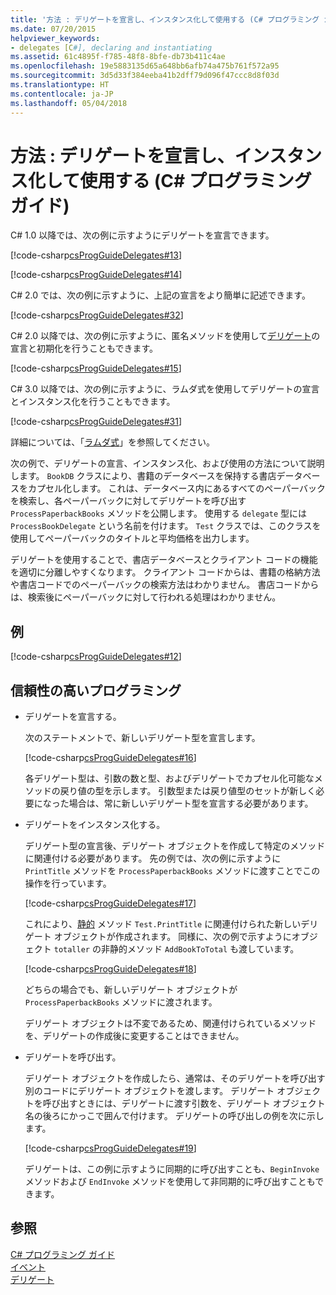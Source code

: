 ```yaml
---
title: '方法 : デリゲートを宣言し、インスタンス化して使用する (C# プログラミング ガイド)'
ms.date: 07/20/2015
helpviewer_keywords:
- delegates [C#], declaring and instantiating
ms.assetid: 61c4895f-f785-48f8-8bfe-db73b411c4ae
ms.openlocfilehash: 19e5883135d65a648bb6afb74a475b761f572a95
ms.sourcegitcommit: 3d5d33f384eeba41b2dff79d096f47ccc8d8f03d
ms.translationtype: HT
ms.contentlocale: ja-JP
ms.lasthandoff: 05/04/2018
---
```

# <a name="how-to-declare-instantiate-and-use-a-delegate-c-programming-guide"></a>方法 : デリゲートを宣言し、インスタンス化して使用する (C# プログラミング ガイド)
C# 1.0 以降では、次の例に示すようにデリゲートを宣言できます。  
  
 [!code-csharp[csProgGuideDelegates#13](../../../csharp/programming-guide/delegates/codesnippet/CSharp/how-to-declare-instantiate-and-use-a-delegate_1.cs)]  
  
 [!code-csharp[csProgGuideDelegates#14](../../../csharp/programming-guide/delegates/codesnippet/CSharp/how-to-declare-instantiate-and-use-a-delegate_2.cs)]  
  
 C# 2.0 では、次の例に示すように、上記の宣言をより簡単に記述できます。  
  
 [!code-csharp[csProgGuideDelegates#32](../../../csharp/programming-guide/delegates/codesnippet/CSharp/how-to-declare-instantiate-and-use-a-delegate_3.cs)]  
  
 C# 2.0 以降では、次の例に示すように、匿名メソッドを使用して[デリゲート](../../../csharp/language-reference/keywords/delegate.md)の宣言と初期化を行うこともできます。  
  
 [!code-csharp[csProgGuideDelegates#15](../../../csharp/programming-guide/delegates/codesnippet/CSharp/how-to-declare-instantiate-and-use-a-delegate_4.cs)]  
  
 C# 3.0 以降では、次の例に示すように、ラムダ式を使用してデリゲートの宣言とインスタンス化を行うこともできます。  
  
 [!code-csharp[csProgGuideDelegates#31](../../../csharp/programming-guide/delegates/codesnippet/CSharp/how-to-declare-instantiate-and-use-a-delegate_5.cs)]  
  
 詳細については、「[ラムダ式](../../../csharp/programming-guide/statements-expressions-operators/lambda-expressions.md)」を参照してください。  
  
 次の例で、デリゲートの宣言、インスタンス化、および使用の方法について説明します。 `BookDB` クラスにより、書籍のデータベースを保持する書店データベースをカプセル化します。 これは、データベース内にあるすべてのペーパーバックを検索し、各ペーパーバックに対してデリゲートを呼び出す `ProcessPaperbackBooks` メソッドを公開します。 使用する `delegate` 型には `ProcessBookDelegate` という名前を付けます。 `Test` クラスでは、このクラスを使用してペーパーバックのタイトルと平均価格を出力します。  
  
 デリゲートを使用することで、書店データベースとクライアント コードの機能を適切に分離しやすくなります。 クライアント コードからは、書籍の格納方法や書店コードでのペーパーバックの検索方法はわかりません。 書店コードからは、検索後にペーパーバックに対して行われる処理はわかりません。  
  
## <a name="example"></a>例  
 [!code-csharp[csProgGuideDelegates#12](../../../csharp/programming-guide/delegates/codesnippet/CSharp/how-to-declare-instantiate-and-use-a-delegate_6.cs)]  
  
## <a name="robust-programming"></a>信頼性の高いプログラミング  
  
-   デリゲートを宣言する。  
  
     次のステートメントで、新しいデリゲート型を宣言します。  
  
     [!code-csharp[csProgGuideDelegates#16](../../../csharp/programming-guide/delegates/codesnippet/CSharp/how-to-declare-instantiate-and-use-a-delegate_7.cs)]  
  
     各デリゲート型は、引数の数と型、およびデリゲートでカプセル化可能なメソッドの戻り値の型を示します。 引数型または戻り値型のセットが新しく必要になった場合は、常に新しいデリゲート型を宣言する必要があります。  
  
-   デリゲートをインスタンス化する。  
  
     デリゲート型の宣言後、デリゲート オブジェクトを作成して特定のメソッドに関連付ける必要があります。 先の例では、次の例に示すように `PrintTitle` メソッドを `ProcessPaperbackBooks` メソッドに渡すことでこの操作を行っています。  
  
     [!code-csharp[csProgGuideDelegates#17](../../../csharp/programming-guide/delegates/codesnippet/CSharp/how-to-declare-instantiate-and-use-a-delegate_8.cs)]  
  
     これにより、[静的](../../../csharp/language-reference/keywords/static.md) メソッド `Test.PrintTitle` に関連付けられた新しいデリゲート オブジェクトが作成されます。 同様に、次の例で示すようにオブジェクト `totaller` の非静的メソッド `AddBookToTotal` も渡しています。  
  
     [!code-csharp[csProgGuideDelegates#18](../../../csharp/programming-guide/delegates/codesnippet/CSharp/how-to-declare-instantiate-and-use-a-delegate_9.cs)]  
  
     どちらの場合でも、新しいデリゲート オブジェクトが `ProcessPaperbackBooks` メソッドに渡されます。  
  
     デリゲート オブジェクトは不変であるため、関連付けられているメソッドを、デリゲートの作成後に変更することはできません。  
  
-   デリゲートを呼び出す。  
  
     デリゲート オブジェクトを作成したら、通常は、そのデリゲートを呼び出す別のコードにデリゲート オブジェクトを渡します。 デリゲート オブジェクトを呼び出すときには、デリゲートに渡す引数を、デリゲート オブジェクト名の後ろにかっこで囲んで付けます。 デリゲートの呼び出しの例を次に示します。  
  
     [!code-csharp[csProgGuideDelegates#19](../../../csharp/programming-guide/delegates/codesnippet/CSharp/how-to-declare-instantiate-and-use-a-delegate_10.cs)]  
  
     デリゲートは、この例に示すように同期的に呼び出すことも、`BeginInvoke` メソッドおよび `EndInvoke` メソッドを使用して非同期的に呼び出すこともできます。  
  
## <a name="see-also"></a>参照  
 [C# プログラミング ガイド](../../../csharp/programming-guide/index.md)  
 [イベント](../../../csharp/programming-guide/events/index.md)  
 [デリゲート](../../../csharp/programming-guide/delegates/index.md)
